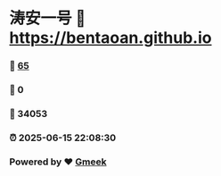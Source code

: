 # 涛安一号 :link: https://bentaoan.github.io 
### :page_facing_up: [65](https://bentaoan.github.io/tag.html) 
### :speech_balloon: 0 
### :hibiscus: 34053 
### :alarm_clock: 2025-06-15 22:08:30 
### Powered by :heart: [Gmeek](https://github.com/Meekdai/Gmeek)
